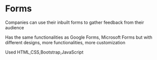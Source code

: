 # Forms
Companies can use their inbuilt forms to gather feedback from their audience

Has the same functionalities as Google Forms, Microsoft Forms but with different designs, more functionalities, more customization

Used HTML,CSS,Bootstrap,JavaScript
